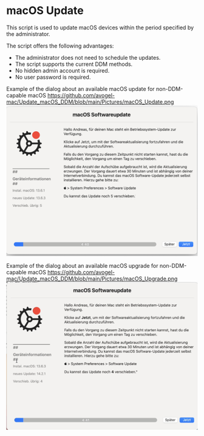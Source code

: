 # macOS Update

This script is used to update macOS devices within the period specified by the administrator.

The script offers the following advantages:

- The administrator does not need to schedule the updates.
- The script supports the current DDM methods.
- No hidden admin account is required.
- No user password is required.

Example of the dialog about an available macOS update for non-DDM-capable macOS
https://github.com/avogel-mac/Update_macOS_DDM/blob/main/Pictures/macOS_Update.png
![](https://github.com/avogel-mac/Update_macOS_DDM/blob/main/Pictures/macOS_Update.png?raw=true)

Example of the dialog about an available macOS upgrade for non-DDM-capable macOS
https://github.com/avogel-mac/Update_macOS_DDM/blob/main/Pictures/macOS_Upgrade.png
![](https://github.com/avogel-mac/Update_macOS_DDM/blob/main/Pictures/macOS_Upgrade.png?raw=true)

